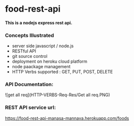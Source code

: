 # food-rest-api

#### This is a nodejs express rest api. 

### Concepts Illustrated

* server side javascript / node.js
* RESTful API
* git source control
* deployment on heroku cloud platform
* node paackage management
* HTTP Verbs supported : GET, PUT, POST, DELETE

### API Documentation:

![get all req](HTTP-VERBS-Req-Res/Get all req.PNG)

### REST API service url:
https://food-rest-api-manasa-mannava.herokuapp.com/foods


